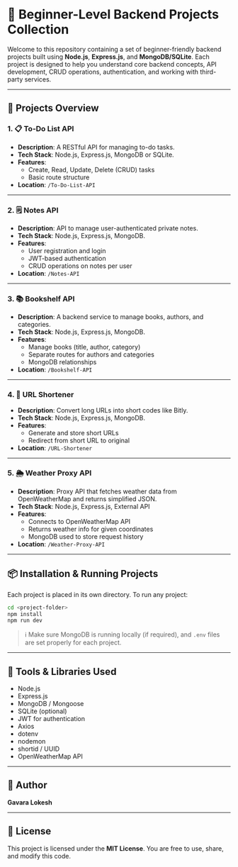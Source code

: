 # 🚀 Beginner-Level Backend Projects Collection

Welcome to this repository containing a set of beginner-friendly backend projects built using **Node.js**, **Express.js**, and **MongoDB/SQLite**. Each project is designed to help you understand core backend concepts, API development, CRUD operations, authentication, and working with third-party services.

---

## 📁 Projects Overview

### 1. 📋 To-Do List API
- **Description**: A RESTful API for managing to-do tasks.
- **Tech Stack**: Node.js, Express.js, MongoDB or SQLite.
- **Features**:
  - Create, Read, Update, Delete (CRUD) tasks
  - Basic route structure
- **Location**: `/To-Do-List-API`

---

### 2. 🗒️ Notes API
- **Description**: API to manage user-authenticated private notes.
- **Tech Stack**: Node.js, Express.js, MongoDB.
- **Features**:
  - User registration and login
  - JWT-based authentication
  - CRUD operations on notes per user
- **Location**: `/Notes-API`

---

### 3. 📚 Bookshelf API
- **Description**: A backend service to manage books, authors, and categories.
- **Tech Stack**: Node.js, Express.js, MongoDB.
- **Features**:
  - Manage books (title, author, category)
  - Separate routes for authors and categories
  - MongoDB relationships
- **Location**: `/Bookshelf-API`

---

### 4. 🔗 URL Shortener
- **Description**: Convert long URLs into short codes like Bitly.
- **Tech Stack**: Node.js, Express.js, MongoDB.
- **Features**:
  - Generate and store short URLs
  - Redirect from short URL to original
- **Location**: `/URL-Shortener`

---

### 5. 🌦️ Weather Proxy API
- **Description**: Proxy API that fetches weather data from OpenWeatherMap and returns simplified JSON.
- **Tech Stack**: Node.js, Express.js, External API
- **Features**:
  - Connects to OpenWeatherMap API
  - Returns weather info for given coordinates
  - MongoDB used to store request history
- **Location**: `/Weather-Proxy-API`

---

## 📦 Installation & Running Projects

Each project is placed in its own directory. To run any project:

```bash
cd <project-folder>
npm install
npm run dev
```

> ℹ️ Make sure MongoDB is running locally (if required), and `.env` files are set properly for each project.

---

## 🧰 Tools & Libraries Used

- Node.js
- Express.js
- MongoDB / Mongoose
- SQLite (optional)
- JWT for authentication
- Axios
- dotenv
- nodemon
- shortid / UUID
- OpenWeatherMap API

---

## 🙌 Author

**Gavara Lokesh**

---

## 📜 License

This project is licensed under the **MIT License**. You are free to use, share, and modify this code.

